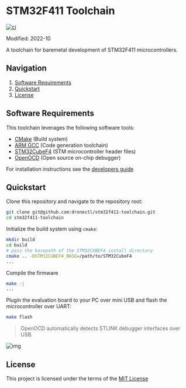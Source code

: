 # STM32F411 Toolchain
[![ci](https://github.com/dronectl/stm32f411-toolchain/actions/workflows/ci.yaml/badge.svg)](https://github.com/dronectl/stm32f411-toolchain/actions/workflows/ci.yaml)

Modified: 2022-10

A toolchain for baremetal development of STM32F411 microcontrollers.

## Navigation
1. [Software Requirements](#software-requirements)
2. [Quickstart](#quickstart)
3. [License](#license)

## Software Requirements
This toolchain leverages the following software tools:
 - [CMake](https://cmake.org) (Build system)
 - [ARM GCC](https://developer.arm.com/Tools%20and%20Software/GNU%20Toolchain) (Code generation toolchain)
 - [STM32CubeF4](https://www.st.com/en/embedded-software/stm32cubef4.html) (STM microcontroller header files)
 - [OpenOCD](https://openocd.org) (Open source on-chip debugger)

For installation instructions see the [developers guide](./dev/README.md)

## Quickstart
Clone this repository and navigate to the repository root:
```bash
git clone git@github.com:dronectl/stm32f411-toolchain.git
cd stm32f411-toolchain
```
Initialize the build system using `cmake`:
```bash
mkdir build
cd build
# pass the basepath of the STM32CUBEF4 install directory
cmake .. -DSTM32CUBEF4_BASE=/path/to/STM32CubeF4
...
```
Compile the firmware
```bash
make -j
...
```
Plugin the evaluation board to your PC over mini USB and flash the microcontroller over UART:
```bash
make flash
```
> OpenOCD automatically detects STLINK debugger interfaces over USB. 

![img](/docs/demo.gif)

## License
This project is licensed under the terms of the [MIT License](LICENSE)
